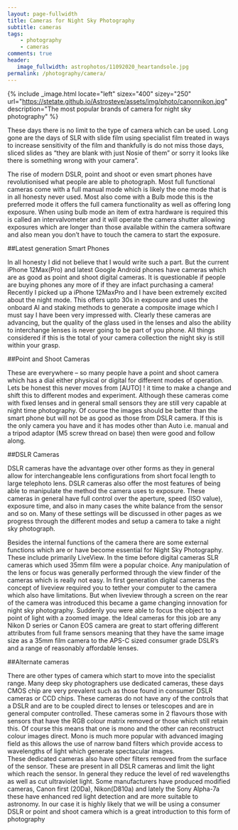 ```yaml
---
layout: page-fullwidth
title: Cameras for Night Sky Photography
subtitle: cameras 
tags: 
    - photography
    - cameras
comments: true
header:
   image_fullwidth: astrophotos/11092020_heartandsole.jpg
permalink: /photography/camera/
---
```

{% include _image.html locate="left" sizex="400" sizey="250" url="https://stetate.github.io/Astrosteve/assets/img/photo/canonnikon.jpg" description="The most popular brands of camera for night sky photography" %}

These days there is no limit to the type of camera which can be used. 
Long gone are the days of SLR with slide film using specialist film treated in ways to increase sensitivity of the film 
and thankfully is do not miss those days, sliced slides as “they are blank with just Nosie of them” or sorry it 
looks like there is something wrong with your camera”. 
<br/>

The rise of modern DSLR, point and shoot or even smart phones have revolutionised what people are able to photograph. 
Most full functional cameras come with a full manual mode which is likely the one mode that is in all honesty never used. 
Most also come with a Bulb mode this is the preferred mode it offers the full camera functionality as well as offering 
long exposure. When using bulb mode an item of extra hardware is required this is called an intervalvometer and it 
will operate the camera shutter allowing exposures which are longer than those available within the camera software and 
also mean you don’t have to touch the camera to start the exposure. 

##Latest generation Smart Phones

In all honesty I did not believe that I would write such a part. But the current iPhone 12Max(Pro) and latest Google Android phones have cameras which are as good as point and shoot digital cameras. It is questionable if people are buying phones any more of if they are infact purchasing a camera! Recently I picked up a iPhone 12MaxPro and I have been extremely excited about the night mode. This offers upto 30s in exposure and uses the onboard AI and staking methods to generate a composite image which I must say I have been very impressed with. Clearly these cameras are advancing, but the quality of the glass used in the lenses and also the ability to interchange lenses is never going to be part of you phone. All things considered if this is the total of your camera collection the night sky is still within your grasp.

##Point and Shoot Cameras

These are everywhere – so many people have a point and shoot camera which has a dial either physical or digital for different modes of operation. Lets be honest this never moves from [AUTO] ! it time to make a change and shift this to different modes and experiment. Although these cameras come with fixed lenses and in general small sensors they are still very capable at night time photography. Of course the images should be better than the smart phone but will not be as good as those from DSLR camera. If this is the only camera you have and it has modes other than Auto i.e. manual and a tripod adaptor (M5 screw thread on base) then were good and follow along. 

##DSLR Cameras

DSLR cameras have the advantage over other forms as they in general allow for interchangeable lens configurations from 
short focal length to large telephoto lens. DSLR cameras also offer the most features of being able to manipulate the 
method the camera uses to exposure. These cameras in general have full control over the aperture, speed (ISO value), 
exposure time, and also in many cases the white balance from the sensor and so on. Many of these settings will be 
discussed in other pages as we progress through the different modes and setup a camera to take a night sky photograph. 
<br/>

Besides the internal functions of the camera there are some external functions which are or have become essential for 
Night Sky Photography. These include primarily LiveView. In the time before digital cameras SLR cameras which used 35mm 
film were a popular choice. Any manipulation of the lens or focus was generally performed through the view finder of 
the cameras which is really not easy. In first generation digital cameras the concept of liveview required you to tether 
your computer to the camera which also have limitations. But when liveview through a screen on the rear of the camera 
was introduced this became a game changing 
innovation for night sky photography. Suddenly you were able to focus the object to a point of light with a zoomed image.
the  Ideal cameras for this job are any Nikon D series or Canon EOS camera are great to start offering different 
attributes from full frame sensors meaning that they have the same image size as a 35mm film camera to the APS-C sized 
consumer grade DSLR’s and a range of reasonably affordable lenses.

##Alternate cameras

There are other types of camera which start to move into the specialist range. Many deep sky photographers use dedicated 
cameras, these days CMOS chip are very prevalent such as those found in consumer DSLR cameras or CCD chips. These cameras 
do not have any of the controls that a DSLR and are to be coupled direct to lenses or telescopes and are in general 
computer controlled. These cameras some in 2 flavours those with sensors that have the RGB colour matrix removed or 
those which still retain this. Of course this means that one is mono and the other can reconstruct colour images direct. 
Mono is much more popular with advanced imaging field as this allows the use of narrow band filters which provide access 
to wavelengths of light which generate spectacular images. 
<br/>
These dedicated cameras also have other filters removed from the surface of the sensor. These are present in all DSLR 
cameras and limit the light which reach the sensor. In general they reduce the level of red wavelengths as well as cut 
ultraviolet light. Some manufacturers have produced modified cameras, Canon first (20Da), Nikon(D810a) and lately the 
Sony Alpha-7a these have enhanced red light detection and are more suitable to astronomy. 
In our case it is highly likely that we will be using a consumer DSLR or point and shoot camera which is a great 
introduction to this form of photography

[CN]:../../assets/img/photo/canonnikon.jpg

